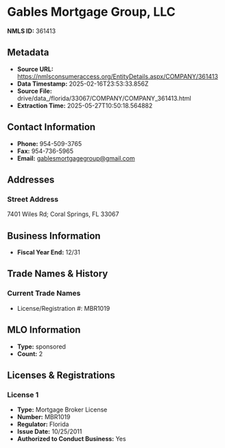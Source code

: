 # Gables Mortgage Group, LLC

**NMLS ID:** 361413

## Metadata
- **Source URL:** https://nmlsconsumeraccess.org/EntityDetails.aspx/COMPANY/361413
- **Data Timestamp:** 2025-02-16T23:53:33.856Z
- **Source File:** drive/data_/florida/33067/COMPANY/COMPANY_361413.html
- **Extraction Time:** 2025-05-27T10:50:18.564882

## Contact Information
- **Phone:** 954-509-3765
- **Fax:** 954-736-5965
- **Email:** gablesmortgagegroup@gmail.com

## Addresses
### Street Address
7401 Wiles Rd; Coral Springs, FL 33067

## Business Information
- **Fiscal Year End:** 12/31

## Trade Names & History
### Current Trade Names
- License/Registration #: MBR1019

## MLO Information
- **Type:** sponsored
- **Count:** 2

## Licenses & Registrations

### License 1
- **Type:** Mortgage Broker License
- **Number:** MBR1019
- **Regulator:** Florida
- **Issue Date:** 10/25/2011
- **Authorized to Conduct Business:** Yes
